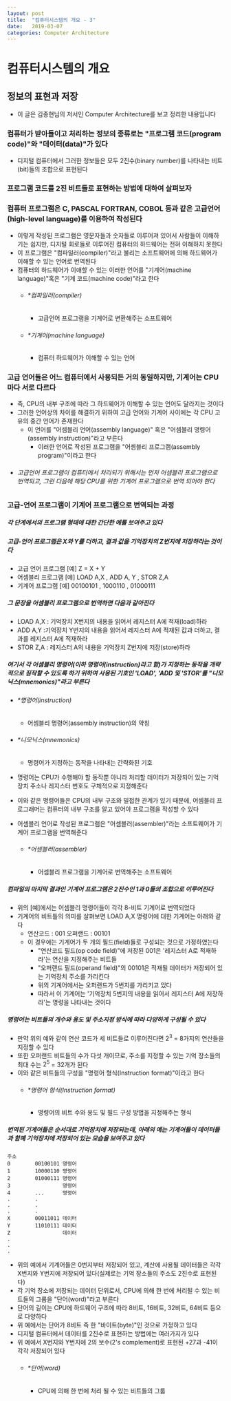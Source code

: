 ```yaml
---
layout: post
title:  "컴퓨터시스템의 개요 - 3"
date:   2019-03-07
categories: Computer Architecture
---
```


# 컴퓨터시스템의 개요
## 정보의 표현과 저장

- 이 글은 김종현님의 저서인 Computer Architecture를 보고 정리한 내용입니다

### 컴퓨터가 받아들이고 처리하는 정보의 종류로는 "프로그램 코드(program code)"와 "데이터(data)"가 있다
- 디지털 컴퓨터에서 그러한 정보들은 모두 2진수(binary number)를 나타내는 비트(bit)들의 조합으로 표현된다

### 프로그램 코드를 2진 비트들로 표현하는 방법에 대하여 살펴보자

### 컴퓨터 프로그램은 C, PASCAL FORTRAN, COBOL 등과 같은 고급언어(high-level language)를 이용하여 작성된다
- 이렇게 작성된 프로그램은 영문자들과 숫자들로 이루어져 있어서 사람들이 이해하기는 쉽지만, 디지털 회로들로 이루어진 컴퓨터의 하드웨어는 전혀 이해하지 못한다
- 이 프로그램은 "컴파일러(compiler)"라고 불리는 소프트웨어에 의해 하드웨어가 이해할 수 있는 언어로 번역된다
- 컴퓨터의 하드웨어가 이애할 수 있는 이러한 언어를 "기계어(machine language)"혹은 "기계 코드(machine code)"라고 한다
    - ###### *컴파일러(compiler)
        - 고급언어 프로그램을 기계어로 변환해주는 소프트웨어
    - ###### *기계어(machine language)
        - 컴퓨터 하드웨어가 이해할 수 있는 언어

### 고급 언어들은 어느 컴퓨터에서 사용되든 거의 동일하지만, 기계어는 CPU마다 서로 다르다
- 즉, CPU의 내부 구조에 따라 그 하드웨어가 이해할 수 있는 언어도 달라지는 것이다
- 그러한 언어상의 차이를 해결하기 위하여 고급 언어와 기계어 사이에는 각 CPU 고유의 중간 언어가 존재한다
    - 이 언어를 "어셈블리 언어(assembly language)" 혹은 "어셈블리 명령어(assembly instruction)"라고 부른다
        - 이러한 언어로 작성된 프로그램을 "어셈블리 프로그램(assembly program)"이라고 한다
- ###### 고급언어 프로그램이 컴퓨터에서 처리되기 위해서는 먼저 어셈블리 프로그램으로 번역되고, 그런 다음에 해당 CPU를 위한 기계어 프로그램으로 번역 되어야 한다

### 고급-언어 프로그램이 기계어 프로그램으로 번역되는 과정

##### 각 단계에서의 프로그램 형태에 대한 간단한 예를 보여주고 있다

##### 고급-언어 프로그램은 X와 Y를 더하고, 결과 값을 기억장치의 Z번지에 저장하라는 것이다
- 고급 언어 프로그램 [예] Z = X + Y
- 어셈블리 프로그램 [예] LOAD A,X , ADD A, Y , STOR Z,A
- 기계어 프로그램 [예] 00100101 , 1000110 , 01000111

##### 그 문장을 어셈블리 프로그램으로 번역하면 다음과 같아진다
- LOAD A,X : 기억장치 X번지의 내용을 읽어서 레지스터 A에 적재(load)하라
- ADD A,Y :기억장치 Y번지의 내용을 읽어서 레지스터 A에 적재된 값과 더하고, 결과를 레지스터 A에 적재하라
- STOR Z,A : 레지스터 A의 내용을 기억장치 Z번지에 저장(store)하라

##### 여기서 각 어셈블리 명령어(이하 명령어(instruction)라고 함)가 지정하는 동작을 개략적으로 짐작할 수 있도록 하기 위하여 사용된 기호인 'LOAD', 'ADD 및 'STOR'를 "니모닉스(mnemonics)"라고 부른다
- ###### *명령어(instruction)
    - 어셈블리 명령어(assembly instruction)의 약칭
- ###### *니모닉스(mnemonics)
    - 명령어가 지정하는 동작을 나타내는 간략화된 기호

- 명령어는 CPU가 수행해야 할 동작뿐 아니라 처리할 데이터가 저장되어 있는 기억장치 주소나 레지스터 번호도 구체적으로 지정해준다
- 이와 같은 명령어들은 CPU의 내부 구조와 밀접한 관계가 있기 때문에, 어셈블리 프로그래머는 컴퓨터의 내부 구조를 알고 있어야 프로그램을 작성할 수 있다
- 어셈블리 언어로 작성된 프로그램은 "어셈블러(assembler)"라는 소프트웨어가 기계어 프로그램을 번역해준다
    - ###### *어셈블러(assembler)
        - 어셈블리 프로그램을 기계어로 번역해주는 소프트웨어

##### 컴파일의 마지막 결과인 기계어 프로그램은 2진수인 1과 0들의 조합으로 이루어진다
- 위의 [예]에서는 어셈블리 명령어들이 각각 8-비트 기계어로 번역되었다
- 기계어의 비트틀의 의미를 살펴보면 LOAD A,X 명령어에 대한 기계어는 아래와 같다
    - 연산코드 : 001 오퍼랜드 : 00101
    - 이 경우에는 기계어가 두 개의 필드(field)들로 구성되는 것으로 가정하였는다
        - "연산코드 필드(op code field)"에 저장된 001은 '레지스터 A로 적재하라'는 연산을 지정해주는 비트들
        - "오퍼랜드 필드(operand field)"의 00101은 적재될 데이터가 저장되어 있는 기억장치 주소를 가리킨다
        - 위의 기계어에서는 오퍼랜드가 5번지를 가리키고 있다
        - 따라서 이 기계어는 '기억장치 5번지의 내용을 읽어서 레지스터 A에 저장하라'는 명령을 나타내는 것이다

##### 명령어는 비트들의 개수와 용도 및 주소지정 방식에 따라 다양하게 구성될 수 있다
- 만약 위의 예와 같이 연산 코드가 세 비트들로 이루어진다면 $2^3$ = 8가지의 연산들을 지정할 수 있다
- 또한 오퍼랜드 비트들의 수가 다섯 개이므로, 주소를 지정할 수 있는 기억 장소들의 최대 수는 $2^5$ = 32개가 된다
- 이와 같은 비트들의 구성을 "명령어 형식(Instruction format)"이라고 한다
    - ###### *명령어 형식(Instruction format)
        - 명령어의 비트 수와 용도 및 필드 구성 방법을 지정해주는 형식

##### 번역된 기계어들은 순서대로 기억장치에 저장되는데, 아래의 예는 기계어들이 데이터들과 함꼐 기억장치에 저장되어 있는 모습을 보여주고 있다

```
주소
0        00100101 명령어 
1        10000110 명령어
2        01000111 명령어
3                 명령어
4        ...      명령어
.        . 
.        .
.        .
X        00011011 데이터
Y        11010111 데이터
Z                 데이터
.
.
.
```

- 위의 예에서 기계어들은 0번지부터 저장되어 있고, 계산에 사용될 데이터들은 각각 X번지와 Y번지에 저장되어 있다(실제로는 기억 장소들의 주소도 2진수로 표현된다)
- 각 기억 장소에 저장되는 데이터 단위로서, CPU에 의해 한 번에 처리될 수 있는 비트들의 그룹을 "단어(word)"라고 부른다
- 단어의 길이는 CPU에 하드웨어 구조에 따라 8비트, 16비트, 32비트, 64비트 등으로 다양하다
- 위 예에서는 단어가 8비트 즉 한 "바이트(byte)"인 것으로 가정하고 있다
- 디지털 컴퓨터에서 데이터를 2진수로 표현하는 방법에는 여러가지가 있다
- 위 예에서 X번지와 Y번지에 2의 보수(2's complement)로 표현된 +27과 -41이 각각 저장되어 있다
    - ###### *단어(word)
        - CPU에 의해 한 번에 처리 될 수 있는 비트들의 그룹

